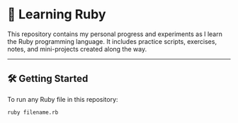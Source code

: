 # 📕 Learning Ruby

This repository contains my personal progress and experiments as I learn the Ruby programming language. It includes practice scripts, exercises, notes, and mini-projects created along the way.

---

## 🛠️ Getting Started

To run any Ruby file in this repository:

```bash
ruby filename.rb
